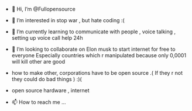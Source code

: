 - 👋 Hi, I’m @Fullopensource
- 👀 I’m interested in stop war , but hate coding :(
- 🌱 I’m currently learning to communicate with people , voice talking , setting up voice call help 24h
- 💞️ I’m looking to collaborate on Elon musk to start internet for free to everyone
 Especially countries which r manipulated because only 0,0001 will kill other are good 

- how to make other, corporations  have to be open source .( If they r not they could do bad things ) :)(

- open source hardware , internet 
- 📫 How to reach me ...

<!---
Fullopensource/Fullopensource is a ✨ special ✨ repository because its `README.md` (this file) appears on your GitHub profile.
You can click the Preview link to take a look at your changes.
--->
